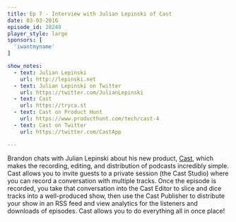 ```yaml
---
title: Ep 7 - Interview with Julian Lepinski of Cast
date: 03-03-2016
episode_id: 28249
player_style: large
sponsors: [
  'iwantmyname'
]

show_notes:
  - text: Julian Lepinski
    url: http://lepinski.net
  - text: Julian Lepinski on Twitter
    url: https://twitter.com/JulianLepinski
  - text: Cast
    url: https://tryca.st
  - text: Cast on Product Hunt
    url: https://www.producthunt.com/tech/cast-4
  - text: Cast on Twitter
    url: https://twitter.com/CastApp

---
```


Brandon chats with Julian Lepinski about his new product, [Cast](http://tryca.st), which makes the recording, editing, and distribution of podcasts incredibly simple. Cast allows you to invite guests to a private session (the Cast Studio) where you can record a conversation with multiple tracks. Once the episode is recorded, you take that conversation into the Cast Editor to slice and dice tracks into a well-produced show, then use the Cast Publisher to distribute your show in an RSS feed and view analytics for the listeners and downloads of episodes. Cast allows you to do everything all in once place!
